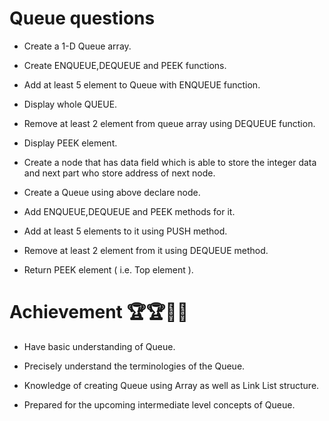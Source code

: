 # Queue questions

- Create a 1-D Queue array.

- Create ENQUEUE,DEQUEUE and PEEK functions.

- Add at least 5 element to Queue with ENQUEUE function.

- Display whole QUEUE.

- Remove at least 2 element from queue array using DEQUEUE function.

- Display PEEK element. 

- Create a node that has data field which is able to store the integer data and next part who store address of next node.

- Create a Queue using above declare node. 

- Add ENQUEUE,DEQUEUE and PEEK methods for it. 

- Add at least 5 elements to it using PUSH method.

- Remove at least 2 element from it using DEQUEUE method.

- Return PEEK element ( i.e. Top element ).

# Achievement 🏆🏆🏅🏅

- Have basic understanding of Queue.

- Precisely understand the terminologies of the Queue.

- Knowledge of creating Queue using Array as well as Link List structure.

- Prepared for the upcoming intermediate level concepts of Queue.